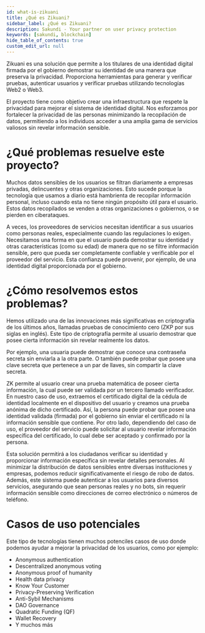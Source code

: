 ```yaml
---
id: what-is-zikuani
title: ¿Qué es Zikuani?
sidebar_label: ¿Qué es Zikuani?
description: Sakundi - Your partner on user privacy protection
keywords: [sakundi, blockchain]
hide_table_of_contents: true
custom_edit_url: null
---
```

Zikuani es una solución que permite a los titulares de una identidad digital firmada por el gobierno demostrar su identidad de una manera que preserva la privacidad. Proporciona herramientas para generar y verificar pruebas, autenticar usuarios y verificar pruebas utilizando tecnologías Web2 o Web3.

El proyecto tiene como objetivo crear una infraestructura que respete la privacidad para mejorar el sistema de identidad digital. Nos esforzamos por fortalecer la privacidad de las personas minimizando la recopilación de datos, permitiendo a los individuos acceder a una amplia gama de servicios valiosos sin revelar información sensible.

# ¿Qué problemas resuelve este proyecto?

Muchos datos sensibles de los usuarios se filtran diariamente a empresas privadas, delincuentes y otras organizaciones. Esto sucede porque la tecnología que usamos a diario está hambrienta de recopilar información personal, incluso cuando esta no tiene ningún propósito útil para el usuario. Estos datos recopilados se venden a otras organizaciones o gobiernos, o se pierden en ciberataques.

A veces, los proveedores de servicios necesitan identificar a sus usuarios como personas reales, especialmente cuando las regulaciones lo exigen. Necesitamos una forma en que el usuario pueda demostrar su identidad y otras características (como su edad) de manera que no se filtre información sensible, pero que pueda ser completamente confiable y verificable por el proveedor del servicio. Esta confianza puede provenir, por ejemplo, de una identidad digital proporcionada por el gobierno.

# ¿Cómo resolvemos estos problemas?

Hemos utilizado una de las innovaciones más significativas en criptografía de los últimos años, llamadas pruebas de conocimiento cero (ZKP por sus siglas en inglés). Este tipo de criptografía permite al usuario demostrar que posee cierta información sin revelar realmente los datos.

Por ejemplo, una usuaria puede demostrar que conoce una contraseña secreta sin enviarla a la otra parte. O también puede probar que posee una clave secreta que pertenece a un par de llaves, sin compartir la clave secreta.

ZK permite al usuario crear una prueba matemática de poseer cierta información, la cual puede ser validada por un tercero llamado verificador. En nuestro caso de uso, extraemos el certificado digital de la cédula de identidad localmente en el dispositivo del usuario y creamos una prueba anónima de dicho certificado. Así, la persona puede probar que posee una identidad validada (firmada) por el gobierno sin enviar el certificado ni la información sensible que contiene. Por otro lado, dependiendo del caso de uso, el proveedor del servicio puede solicitar al usuario revelar información específica del certificado, lo cual debe ser aceptado y confirmado por la persona.

Esta solución permitirá a los ciudadanos verificar su identidad y proporcionar información específica sin revelar detalles personales. Al minimizar la distribución de datos sensibles entre diversas instituciones y empresas, podemos reducir significativamente el riesgo de robo de datos. Además, este sistema puede autenticar a los usuarios para diversos servicios, asegurando que sean personas reales y no bots, sin requerir información sensible como direcciones de correo electrónico o números de teléfono.

# Casos de uso potenciales

Este tipo de tecnologías tienen muchos potenciles casos de uso donde podemos ayudar a mejorar la privacidad de los usuarios, como por ejemplo:

* Anonymous authentication
* Descentralized anonymous voting
* Anonymous proof of humanity
* Health data privacy
* Know Your Customer
* Privacy-Preserving Verification
* Anti-Sybil Mechanisms
* DAO Governance
* Quadratic Funding (QF)
* Wallet Recovery
* Y muchos más

